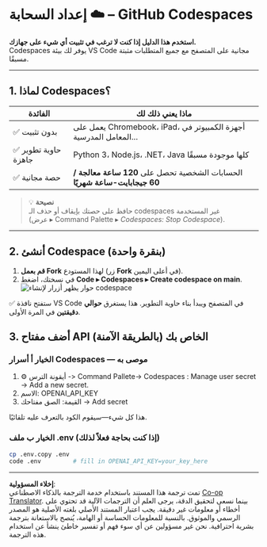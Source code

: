 <!--
CO_OP_TRANSLATOR_METADATA:
{
  "original_hash": "be9cef0460b3696ed5d8f6f8d2f64d45",
  "translation_date": "2025-08-26T13:59:19+00:00",
  "source_file": "00-course-setup/01-setup-cloud.md",
  "language_code": "ar"
}
-->
# إعداد السحابة ☁️ – GitHub Codespaces

**استخدم هذا الدليل إذا كنت لا ترغب في تثبيت أي شيء على جهازك.**  
Codespaces يوفر لك بيئة VS Code مجانية على المتصفح مع جميع المتطلبات مثبتة مسبقًا.

---

## 1. لماذا Codespaces؟

| الفائدة | ماذا يعني ذلك لك |
|---------|------------------|
| ✅ بدون تثبيت | يعمل على Chromebook، iPad، أجهزة الكمبيوتر في المعامل المدرسية... |
| ✅ حاوية تطوير جاهزة | Python 3، Node.js، .NET، Java كلها موجودة مسبقًا |
| ✅ حصة مجانية | الحسابات الشخصية تحصل على **120 ساعة معالجة / 60 جيجابايت-ساعة شهريًا** |

> 💡 **نصيحة**  
> حافظ على حصتك بإيقاف أو حذف الـ codespaces غير المستخدمة  
> (عرض ▸ Command Palette ▸ *Codespaces: Stop Codespace*).

---

## 2. أنشئ Codespace (بنقرة واحدة)

1. **قم بعمل Fork** لهذا المستودع (زر **Fork** في أعلى اليمين).  
2. في نسختك، اضغط **Code ▸ Codespaces ▸ Create codespace on main**.  
   ![حوار يظهر أزرار لإنشاء codespace](../../../00-course-setup/images/who-will-pay.webp)

✅ ستفتح نافذة VS Code في المتصفح ويبدأ بناء حاوية التطوير.
هذا يستغرق **حوالي دقيقتين** في المرة الأولى.

## 3. أضف مفتاح API الخاص بك (بالطريقة الآمنة)

### الخيار أ أسرار Codespaces — موصى به

1. ⚙️ أيقونة الترس -> Command Pallete-> Codespaces : Manage user secret -> Add a new secret.
2. الاسم: OPENAI_API_KEY
3. القيمة: الصق مفتاحك → Add secret

هذا كل شيء—سيقوم الكود بالتعرف عليه تلقائيًا.

### الخيار ب ملف .env (إذا كنت بحاجة فعلاً لذلك)

```bash
cp .env.copy .env
code .env         # fill in OPENAI_API_KEY=your_key_here
```

---

**إخلاء المسؤولية**:  
تمت ترجمة هذا المستند باستخدام خدمة الترجمة بالذكاء الاصطناعي [Co-op Translator](https://github.com/Azure/co-op-translator). بينما نسعى لتحقيق الدقة، يرجى العلم أن الترجمات الآلية قد تحتوي على أخطاء أو معلومات غير دقيقة. يجب اعتبار المستند الأصلي بلغته الأصلية هو المصدر الرسمي والموثوق. بالنسبة للمعلومات الحساسة أو الهامة، يُنصح بالاستعانة بترجمة بشرية احترافية. نحن غير مسؤولين عن أي سوء فهم أو تفسير خاطئ ينشأ عن استخدام هذه الترجمة.